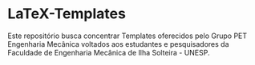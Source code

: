 LaTeX-Templates
===============
Este repositório busca concentrar Templates oferecidos pelo Grupo PET Engenharia Mecânica voltados aos estudantes e pesquisadores da Faculdade de Engenharia Mecânica de Ilha Solteira - UNESP.
